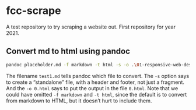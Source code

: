 # fcc-scrape

A test repository to try scraping a website out. First repository for year 2021.

## Convert md to html using pandoc

```sh
pandoc placeholder.md -f markdown -t html -s -o .\01-responsive-web-design\applied-visual-design\placeholder.html; git add .; git commit -am "commit message"; git push origin main;
```

The filename `test1.md` tells pandoc which file to convert. The `-s` option says to create a “standalone” file, with a header and footer, not just a fragment. And the `-o 0.html` says to put the output in the file `0.html`. Note that we could have omitted `-f markdown` and `-t html`, since the default is to convert from markdown to HTML, but it doesn’t hurt to include them.
